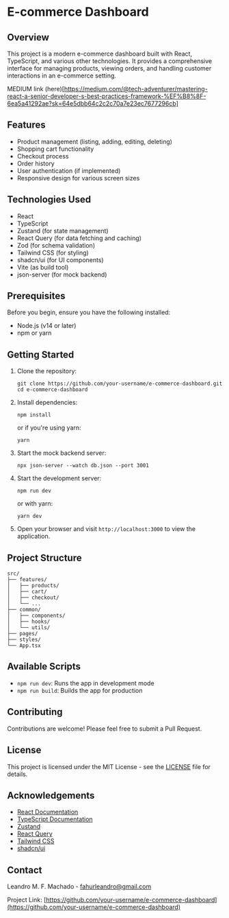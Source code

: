 # E-commerce Dashboard

## Overview

This project is a modern e-commerce dashboard built with React, TypeScript, and various other technologies. It provides a comprehensive interface for managing products, viewing orders, and handling customer interactions in an e-commerce setting.

MEDIUM link (here)[https://medium.com/@tech-adventurer/mastering-react-a-senior-developer-s-best-practices-framework-%EF%B8%8F-6ea5a41292ae?sk=64e5dbb64c2c2c70a7e23ec7677296cb]

## Features

- Product management (listing, adding, editing, deleting)
- Shopping cart functionality
- Checkout process
- Order history
- User authentication (if implemented)
- Responsive design for various screen sizes

## Technologies Used

- React
- TypeScript
- Zustand (for state management)
- React Query (for data fetching and caching)
- Zod (for schema validation)
- Tailwind CSS (for styling)
- shadcn/ui (for UI components)
- Vite (as build tool)
- json-server (for mock backend)

## Prerequisites

Before you begin, ensure you have the following installed:
- Node.js (v14 or later)
- npm or yarn

## Getting Started

1. Clone the repository:
   ```
   git clone https://github.com/your-username/e-commerce-dashboard.git
   cd e-commerce-dashboard
   ```

2. Install dependencies:
   ```
   npm install
   ```
   or if you're using yarn:
   ```
   yarn
   ```

3. Start the mock backend server:
   ```
   npx json-server --watch db.json --port 3001
   ```

4. Start the development server:
   ```
   npm run dev
   ```
   or with yarn:
   ```
   yarn dev
   ```

5. Open your browser and visit `http://localhost:3000` to view the application.

## Project Structure

```
src/
├── features/
│   ├── products/
│   ├── cart/
│   ├── checkout/
│   └── ...
├── common/
│   ├── components/
│   ├── hooks/
│   └── utils/
├── pages/
├── styles/
└── App.tsx
```

## Available Scripts

- `npm run dev`: Runs the app in development mode
- `npm run build`: Builds the app for production

## Contributing

Contributions are welcome! Please feel free to submit a Pull Request.

## License

This project is licensed under the MIT License - see the [LICENSE](LICENSE) file for details.

## Acknowledgements

- [React Documentation](https://reactjs.org/docs/getting-started.html)
- [TypeScript Documentation](https://www.typescriptlang.org/docs/)
- [Zustand](https://github.com/pmndrs/zustand)
- [React Query](https://react-query.tanstack.com/)
- [Tailwind CSS](https://tailwindcss.com/)
- [shadcn/ui](https://ui.shadcn.com/)

## Contact

Leandro M. F. Machado - fahurleandro@gmail.com

Project Link: [https://github.com/your-username/e-commerce-dashboard](https://github.com/your-username/e-commerce-dashboard)
